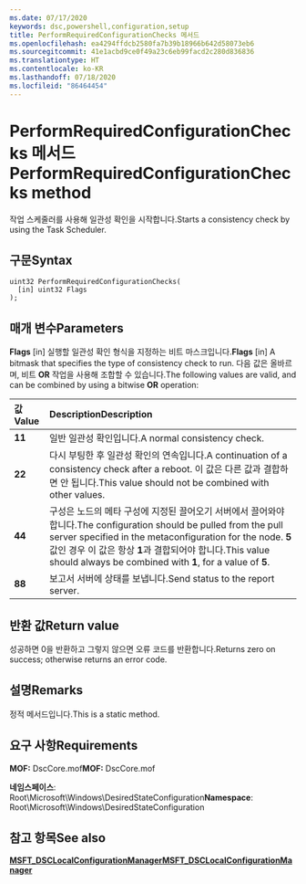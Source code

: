 ```yaml
---
ms.date: 07/17/2020
keywords: dsc,powershell,configuration,setup
title: PerformRequiredConfigurationChecks 메서드
ms.openlocfilehash: ea4294ffdcb2580fa7b39b18966b642d58073eb6
ms.sourcegitcommit: 41e1acbd9ce0f49a23c6eb99facd2c280d836836
ms.translationtype: HT
ms.contentlocale: ko-KR
ms.lasthandoff: 07/18/2020
ms.locfileid: "86464454"
---
```

# <a name="performrequiredconfigurationchecks-method"></a><span data-ttu-id="5f58c-103">PerformRequiredConfigurationChecks 메서드</span><span class="sxs-lookup"><span data-stu-id="5f58c-103">PerformRequiredConfigurationChecks method</span></span>

<span data-ttu-id="5f58c-104">작업 스케줄러를 사용해 일관성 확인을 시작합니다.</span><span class="sxs-lookup"><span data-stu-id="5f58c-104">Starts a consistency check by using the Task Scheduler.</span></span>

## <a name="syntax"></a><span data-ttu-id="5f58c-105">구문</span><span class="sxs-lookup"><span data-stu-id="5f58c-105">Syntax</span></span>

```mof
uint32 PerformRequiredConfigurationChecks(
  [in] uint32 Flags
);
```

## <a name="parameters"></a><span data-ttu-id="5f58c-106">매개 변수</span><span class="sxs-lookup"><span data-stu-id="5f58c-106">Parameters</span></span>

<span data-ttu-id="5f58c-107">**Flags** \[in\] 실행할 일관성 확인 형식을 지정하는 비트 마스크입니다.</span><span class="sxs-lookup"><span data-stu-id="5f58c-107">**Flags** \[in\] A bitmask that specifies the type of consistency check to run.</span></span> <span data-ttu-id="5f58c-108">다음 값은 올바르며, 비트 **OR** 작업을 사용해 조합할 수 있습니다.</span><span class="sxs-lookup"><span data-stu-id="5f58c-108">The following values are valid, and can be combined by using a bitwise **OR** operation:</span></span>

|<span data-ttu-id="5f58c-109">값</span><span class="sxs-lookup"><span data-stu-id="5f58c-109">Value</span></span> |<span data-ttu-id="5f58c-110">Description</span><span class="sxs-lookup"><span data-stu-id="5f58c-110">Description</span></span> |
|:--- |:---|
|<span data-ttu-id="5f58c-111">**1**</span><span class="sxs-lookup"><span data-stu-id="5f58c-111">**1**</span></span> | <span data-ttu-id="5f58c-112">일반 일관성 확인입니다.</span><span class="sxs-lookup"><span data-stu-id="5f58c-112">A normal consistency check.</span></span> |
|<span data-ttu-id="5f58c-113">**2**</span><span class="sxs-lookup"><span data-stu-id="5f58c-113">**2**</span></span> | <span data-ttu-id="5f58c-114">다시 부팅한 후 일관성 확인의 연속입니다.</span><span class="sxs-lookup"><span data-stu-id="5f58c-114">A continuation of a consistency check after a reboot.</span></span> <span data-ttu-id="5f58c-115">이 값은 다른 값과 결합하면 안 됩니다.</span><span class="sxs-lookup"><span data-stu-id="5f58c-115">This value should not be combined with other values.</span></span> |
|<span data-ttu-id="5f58c-116">**4**</span><span class="sxs-lookup"><span data-stu-id="5f58c-116">**4**</span></span> | <span data-ttu-id="5f58c-117">구성은 노드의 메타 구성에 지정된 끌어오기 서버에서 끌어와야 합니다.</span><span class="sxs-lookup"><span data-stu-id="5f58c-117">The configuration should be pulled from the pull server specified in the metaconfiguration for the node.</span></span> <span data-ttu-id="5f58c-118">**5** 값인 경우 이 값은 항상 **1**과 결합되어야 합니다.</span><span class="sxs-lookup"><span data-stu-id="5f58c-118">This value should always be combined with **1**, for a value of **5**.</span></span> |
|<span data-ttu-id="5f58c-119">**8**</span><span class="sxs-lookup"><span data-stu-id="5f58c-119">**8**</span></span> | <span data-ttu-id="5f58c-120">보고서 서버에 상태를 보냅니다.</span><span class="sxs-lookup"><span data-stu-id="5f58c-120">Send status to the report server.</span></span> |

## <a name="return-value"></a><span data-ttu-id="5f58c-121">반환 값</span><span class="sxs-lookup"><span data-stu-id="5f58c-121">Return value</span></span>

<span data-ttu-id="5f58c-122">성공하면 0을 반환하고 그렇지 않으면 오류 코드를 반환합니다.</span><span class="sxs-lookup"><span data-stu-id="5f58c-122">Returns zero on success; otherwise returns an error code.</span></span>

## <a name="remarks"></a><span data-ttu-id="5f58c-123">설명</span><span class="sxs-lookup"><span data-stu-id="5f58c-123">Remarks</span></span>

<span data-ttu-id="5f58c-124">정적 메서드입니다.</span><span class="sxs-lookup"><span data-stu-id="5f58c-124">This is a static method.</span></span>

## <a name="requirements"></a><span data-ttu-id="5f58c-125">요구 사항</span><span class="sxs-lookup"><span data-stu-id="5f58c-125">Requirements</span></span>

<span data-ttu-id="5f58c-126">**MOF:** DscCore.mof</span><span class="sxs-lookup"><span data-stu-id="5f58c-126">**MOF:** DscCore.mof</span></span>

<span data-ttu-id="5f58c-127">**네임스페이스**: Root\Microsoft\Windows\DesiredStateConfiguration</span><span class="sxs-lookup"><span data-stu-id="5f58c-127">**Namespace**: Root\Microsoft\Windows\DesiredStateConfiguration</span></span>

## <a name="see-also"></a><span data-ttu-id="5f58c-128">참고 항목</span><span class="sxs-lookup"><span data-stu-id="5f58c-128">See also</span></span>

[<span data-ttu-id="5f58c-129">**MSFT_DSCLocalConfigurationManager**</span><span class="sxs-lookup"><span data-stu-id="5f58c-129">**MSFT_DSCLocalConfigurationManager**</span></span>](msft-dsclocalconfigurationmanager.md)
